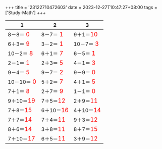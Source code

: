 +++ 
title = '23122710472603' 
date = 2023-12-27T10:47:27+08:00 
tags = ['Study-Math'] 
+++ 

1 | 2 | 3 
-- | -- | -- 
8－8＝<font color=red size=4> 0</font> | 8－7＝<font color=red size=4> 1</font> | 9＋1＝<font color=red size=4>10</font> 
6＋3＝<font color=red size=4> 9</font> | 3－2＝<font color=red size=4> 1</font> | 10－7＝<font color=red size=4> 3</font> 
10－2＝<font color=red size=4> 8</font> | 6＋1＝<font color=red size=4> 7</font> | 6－5＝<font color=red size=4> 1</font> 
2－1＝<font color=red size=4> 1</font> | 2＋3＝<font color=red size=4> 5</font> | 4－1＝<font color=red size=4> 3</font> 
9－4＝<font color=red size=4> 5</font> | 9－7＝<font color=red size=4> 2</font> | 9－9＝<font color=red size=4> 0</font> 
10－10＝<font color=red size=4> 0</font> | 5＋2＝<font color=red size=4> 7</font> | 4＋1＝<font color=red size=4> 5</font> 
7＋1＝<font color=red size=4> 8</font> | 2＋7＝<font color=red size=4> 9</font> | 1－1＝<font color=red size=4> 0</font> 
9＋10＝<font color=red size=4>19</font> | 7＋5＝<font color=red size=4>12</font> | 2＋9＝<font color=red size=4>11</font> 
7＋8＝<font color=red size=4>15</font> | 6＋10＝<font color=red size=4>16</font> | 4＋10＝<font color=red size=4>14</font> 
7＋7＝<font color=red size=4>14</font> | 7＋4＝<font color=red size=4>11</font> | 9＋3＝<font color=red size=4>12</font> 
8＋6＝<font color=red size=4>14</font> | 3＋8＝<font color=red size=4>11</font> | 8＋7＝<font color=red size=4>15</font> 
7＋10＝<font color=red size=4>17</font> | 6＋5＝<font color=red size=4>11</font> | 3＋9＝<font color=red size=4>12</font> 

